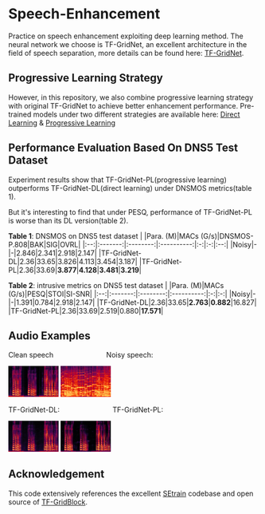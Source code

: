 # Speech-Enhancement
Practice on speech enhancement exploiting deep learning method. The neural network we choose is TF-GridNet, an excellent architecture in the field of speech separation, more details can be found here: [TF-GridNet](https://arxiv.org/abs/2209.03952).

## Progressive Learning Strategy
However, in this repository, we also combine progressive learning strategy with original TF-GridNet to achieve better enhancement performance. Pre-trained models under two different strategies are available here: [Direct Learning](https://drive.google.com/file/d/1krMSO78aNgLXAPRHsqjZVi07k4AkLoj_/view?usp=sharing) & [Progressive Learning](https://drive.google.com/file/d/1NbIED2f79Uw9P5H5zRWcSanl4mWuQJiJ/view?usp=sharing)

## Performance Evaluation Based On DNS5 Test Dataset
Experiment results show that TF-GridNet-PL(progressive learning) outperforms TF-GridNet-DL(direct learning) under DNSMOS metrics(table 1). 

But it's interesting to find that under PESQ, performance of TF-GridNet-PL is worse than its DL version(table 2).    

**Table 1**: DNSMOS on DNS5 test dataset
|    |Para. (M)|MACs (G/s)|DNSMOS-P.808|BAK|SIG|OVRL|
|:--:|:-------:|:--------:|:----------:|:-:|:-:|:--:|
|Noisy|-|-|2.846|2.341|2.918|2.147|
|TF-GridNet-DL|2.36|33.65|3.826|4.113|3.454|3.187|
|TF-GridNet-PL|2.36|33.69|**3.877**|**4.128**|**3.481**|**3.219**|

**Table 2**: intrusive metrics on DNS5 test dataset
|    |Para. (M)|MACs (G/s)|PESQ|STOI|SI-SNR|
|:--:|:-------:|:--------:|:----------:|:-:|:-:|
|Noisy|-|-|1.391|0.784|2.918|2.147|
|TF-GridNet-DL|2.36|33.65|**2.763**|**0.882**|16.827|
|TF-GridNet-PL|2.36|33.69|2.519|0.880|**17.571**|

## Audio Examples
Clean speech&nbsp;&nbsp;&nbsp;&nbsp;&nbsp;&nbsp;&nbsp;&nbsp;&nbsp;&nbsp;&nbsp;&nbsp;&nbsp;&nbsp;&nbsp;&nbsp;&nbsp;&nbsp;&nbsp;&nbsp;&nbsp;&nbsp;&nbsp;&nbsp;&nbsp;&nbsp;&nbsp;Noisy speech:

<img width="20%" height="20%" src="spectrogram/clean.png"/> <img width="20%" height="20%" src="spectrogram/Noisy.png"/>

TF-GridNet-DL:&nbsp;&nbsp;&nbsp;&nbsp;&nbsp;&nbsp;&nbsp;&nbsp;&nbsp;&nbsp;&nbsp;&nbsp;&nbsp;&nbsp;&nbsp;&nbsp;&nbsp;&nbsp;&nbsp;&nbsp;&nbsp;&nbsp;&nbsp;&nbsp;&nbsp;&nbsp;&nbsp;TF-GridNet-PL:  

<img width="20%" height="20%" src="spectrogram/enhanced by DL.png"/> <img width="20%" height="20%" src="spectrogram/enhanced by PL.png"/>

## Acknowledgement
This code extensively references the excellent [SEtrain](https://github.com/Xiaobin-Rong/SEtrain) codebase and open source of [TF-GridBlock](https://github.com/espnet/espnet/blob/master/espnet2/enh/separator/tfgridnet_separator.py).



